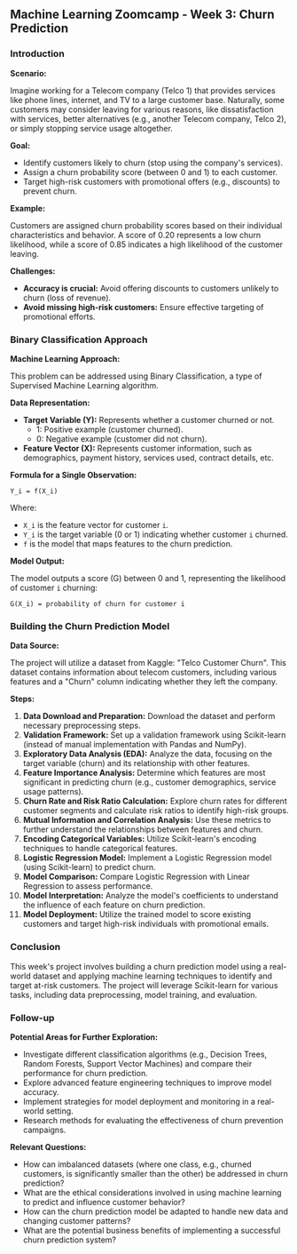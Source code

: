 ## Machine Learning Zoomcamp - Week 3: Churn Prediction

### Introduction

**Scenario:**

Imagine working for a Telecom company (Telco 1) that provides services like phone lines, internet, and TV to a large customer base. Naturally, some customers may consider leaving for various reasons, like dissatisfaction with services, better alternatives (e.g., another Telecom company, Telco 2), or simply stopping service usage altogether.

**Goal:**

* Identify customers likely to churn (stop using the company's services).
* Assign a churn probability score (between 0 and 1) to each customer.
* Target high-risk customers with promotional offers (e.g., discounts) to prevent churn.

**Example:**

Customers are assigned churn probability scores based on their individual characteristics and behavior. A score of 0.20 represents a low churn likelihood, while a score of 0.85 indicates a high likelihood of the customer leaving.

**Challenges:**

* **Accuracy is crucial:** Avoid offering discounts to customers unlikely to churn (loss of revenue).
* **Avoid missing high-risk customers:** Ensure effective targeting of promotional efforts.

### Binary Classification Approach

**Machine Learning Approach:**

This problem can be addressed using Binary Classification, a type of Supervised Machine Learning algorithm. 

**Data Representation:**

* **Target Variable (Y):** Represents whether a customer churned or not.
    * 1: Positive example (customer churned).
    * 0: Negative example (customer did not churn).
* **Feature Vector (X):** Represents customer information, such as demographics, payment history, services used, contract details, etc.

**Formula for a Single Observation:**

```
Y_i = f(X_i)
```

Where:

* `X_i` is the feature vector for customer `i`.
* `Y_i` is the target variable (0 or 1) indicating whether customer `i` churned.
* `f` is the model that maps features to the churn prediction.

**Model Output:**

The model outputs a score (G) between 0 and 1, representing the likelihood of customer `i` churning:

```
G(X_i) = probability of churn for customer i
```

### Building the Churn Prediction Model

**Data Source:**

The project will utilize a dataset from Kaggle: "Telco Customer Churn". This dataset contains information about telecom customers, including various features and a "Churn" column indicating whether they left the company.

**Steps:**

1. **Data Download and Preparation:** Download the dataset and perform necessary preprocessing steps.
2. **Validation Framework:** Set up a validation framework using Scikit-learn (instead of manual implementation with Pandas and NumPy).
3. **Exploratory Data Analysis (EDA):** Analyze the data, focusing on the target variable (churn) and its relationship with other features.
4. **Feature Importance Analysis:** Determine which features are most significant in predicting churn (e.g., customer demographics, service usage patterns).
5. **Churn Rate and Risk Ratio Calculation:** Explore churn rates for different customer segments and calculate risk ratios to identify high-risk groups.
6. **Mutual Information and Correlation Analysis:** Use these metrics to further understand the relationships between features and churn.
7. **Encoding Categorical Variables:** Utilize Scikit-learn's encoding techniques to handle categorical features.
8. **Logistic Regression Model:** Implement a Logistic Regression model (using Scikit-learn) to predict churn.
9. **Model Comparison:** Compare Logistic Regression with Linear Regression to assess performance.
10. **Model Interpretation:** Analyze the model's coefficients to understand the influence of each feature on churn prediction.
11. **Model Deployment:** Utilize the trained model to score existing customers and target high-risk individuals with promotional emails.


### Conclusion

This week's project involves building a churn prediction model using a real-world dataset and applying machine learning techniques to identify and target at-risk customers. The project will leverage Scikit-learn for various tasks, including data preprocessing, model training, and evaluation.

### Follow-up

**Potential Areas for Further Exploration:**

* Investigate different classification algorithms (e.g., Decision Trees, Random Forests, Support Vector Machines) and compare their performance for churn prediction.
* Explore advanced feature engineering techniques to improve model accuracy.
* Implement strategies for model deployment and monitoring in a real-world setting.
* Research methods for evaluating the effectiveness of churn prevention campaigns.

**Relevant Questions:**

* How can imbalanced datasets (where one class, e.g., churned customers, is significantly smaller than the other) be addressed in churn prediction?
* What are the ethical considerations involved in using machine learning to predict and influence customer behavior?
* How can the churn prediction model be adapted to handle new data and changing customer patterns?
* What are the potential business benefits of implementing a successful churn prediction system? 